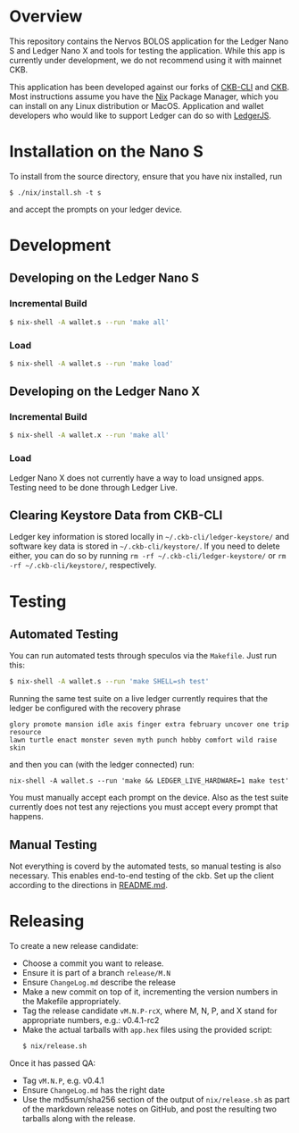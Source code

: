 # Overview

This repository contains the Nervos BOLOS application for the Ledger Nano S and Ledger Nano X and tools for testing the application. While this app is currently under development, we do not recommend using it with mainnet CKB. 

This application has been developed against our forks of [CKB-CLI](https://github.com/obsidiansystems/ckb-cli) and [CKB](https://github.com/obsidiansystems/ckb). Most instructions assume you have the [Nix](https://nixos.org/nix/) Package Manager, which you can install on any Linux distribution or MacOS. Application and wallet developers who would like to support Ledger can do so with [LedgerJS](https://github.com/obsidiansystems/ledgerjs/tree/nervos).

# Installation on the Nano S #

To install from the source directory, ensure that you have nix installed, run

```
$ ./nix/install.sh -t s
```

and accept the prompts on your ledger device.

# Development #

## Developing on the Ledger Nano S ##

### Incremental Build ###

``` sh
$ nix-shell -A wallet.s --run 'make all'
```

### Load ###

``` sh
$ nix-shell -A wallet.s --run 'make load'
```

## Developing on the Ledger Nano X ##

### Incremental Build ###

``` sh
$ nix-shell -A wallet.x --run 'make all'
```

### Load ###

Ledger Nano X does not currently have a way to load unsigned apps.
Testing need to be done through Ledger Live.

## Clearing Keystore Data from CKB-CLI ##

Ledger key information is stored locally in `~/.ckb-cli/ledger-keystore/` and software key data is stored in `~/.ckb-cli/keystore/`. If you need to delete either, you can do so by running `rm -rf ~/.ckb-cli/ledger-keystore/` or `rm -rf ~/.ckb-cli/keystore/`, respectively.

# Testing #


## Automated Testing ##

You can run automated tests through speculos via the `Makefile`. Just run this:

``` sh
$ nix-shell -A wallet.s --run 'make SHELL=sh test'
```

Running the same test suite on a live ledger currently requires that the ledger be configured with
the recovery phrase

```
glory promote mansion idle axis finger extra february uncover one trip resource
lawn turtle enact monster seven myth punch hobby comfort wild raise skin
```

and then you can (with the ledger connected) run:

```
nix-shell -A wallet.s --run 'make && LEDGER_LIVE_HARDWARE=1 make test'
```

You must manually accept each prompt on the device. Also as the test suite currently does not test
any rejections you must accept every prompt that happens.

## Manual Testing ##

Not everything is coverd by the automated tests, so manual testing is
also necessary. This enables end-to-end testing of the ckb. Set up the client
according to the directions in [README.md](README.md).

# Releasing #

To create a new release candidate:

* Choose a commit you want to release.
* Ensure it is part of a branch `release/M.N`
* Ensure `ChangeLog.md` describe the release
* Make a new commit on top of it, incrementing the version numbers in the Makefile appropriately.
* Tag the release candidate `vM.N.P-rcX`, where M, N, P, and X stand for appropriate numbers, e.g.: v0.4.1-rc2
* Make the actual tarballs with `app.hex` files using the provided script:
  ``` sh
  $ nix/release.sh
  ```

Once it has passed QA:

* Tag `vM.N.P`, e.g. v0.4.1
* Ensure `ChangeLog.md` has the right date
* Use the md5sum/sha256 section of the output of `nix/release.sh` as part of the markdown release notes on GitHub, and post the resulting two tarballs along with the release.
